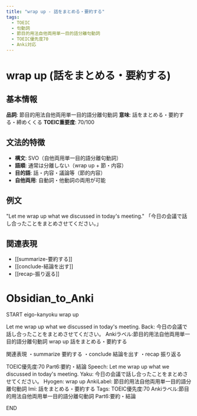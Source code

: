 ```yaml
---
title: "wrap up - 話をまとめる・要約する"
tags:
  - TOEIC
  - 句動詞
  - 節目的用法自他両用単一目的語分離句動詞
  - TOEIC優先度70
  - Anki対応
---
```


# wrap up (話をまとめる・要約する)

## 基本情報
**品詞**: 節目的用法自他両用単一目的語分離句動詞
**意味**: 話をまとめる・要約する・締めくくる
**TOEIC重要度**: 70/100

## 文法的特徴
- **構文**: SVO（自他両用単一目的語分離句動詞）
- **語順**: 通常は分離しない（wrap up + 節・内容）
- **目的語**: 話・内容・議論等（節的内容）
- **自他両用**: 自動詞・他動詞の両用が可能

## 例文
"Let me wrap up what we discussed in today's meeting."
「今日の会議で話し合ったことをまとめさせてください。」

## 関連表現
- [[summarize-要約する]]
- [[conclude-結論を出す]]
- [[recap-振り返る]]

# Obsidian_to_Anki
START
eigo-kanyoku
wrap up

Let me wrap up what we discussed in today's meeting.
Back: 
今日の会議で話し合ったことをまとめさせてください。
Ankiラベル:節目的用法自他両用単一目的語分離句動詞
wrap up
話をまとめる・要約する

関連表現
・summarize 要約する
・conclude 結論を出す
・recap 振り返る

TOEIC優先度:70
Part6:要約・結論
Speech: Let me wrap up what we discussed in today's meeting.
Yaku: 今日の会議で話し合ったことをまとめさせてください。
Hyogen: wrap up
AnkiLabel: 節目的用法自他両用単一目的語分離句動詞
Imi: 話をまとめる・要約する
Tags: TOEIC優先度:70 Ankiラベル:節目的用法自他両用単一目的語分離句動詞 Part6:要約・結論
<!--ID: 1753084193265-->
END 